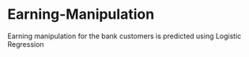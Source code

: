 # Earning-Manipulation
Earning manipulation for the bank customers is predicted using Logistic Regression

